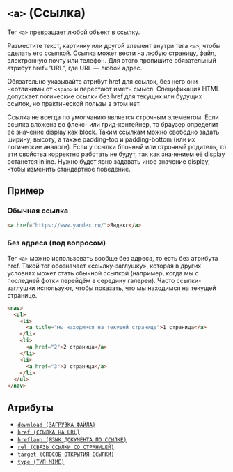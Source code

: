 # `<a>` (Ссылка)

Тег `<a>` превращает любой объект в ссылку.

Разместите текст, картинку или другой элемент внутри тега `<a>`, чтобы сделать его ссылкой. Ссылка может вести на любую страницу, файл, электронную почту или телефон. Для этого пропишите обязательный атрибут href="URL", где URL — любой адрес.

Обязательно указывайте атрибут href для ссылок, без него они неотличимы от `<span>` и перестают иметь смысл. Спецификация HTML допускает логические ссылки без href для текущих или будущих ссылок, но практической пользы в этом нет.

Ссылка не всегда по умолчанию является строчным элементом. Если ссылка вложена во флекс- или грид-контейнер, то браузер определит её значение display как block. Таким ссылкам можно свободно задать ширину, высоту, а также padding-top и padding-bottom (или их логические аналоги). Если у ссылки блочный или строчный родитель, то эти свойства корректно работать не будут, так как значением её display останется inline. Нужно будет явно задавать иное значение display, чтобы изменить стандартное поведение.

## Пример

### Обычная ссылка

```html
<a href="https://www.yandex.ru/">Яндекс</a>
```

### Без адреса (под вопросом)

Тег `<a>` можно использовать вообще без адреса, то есть без атрибута href. Такой тег обозначает «ссылку-заглушку», которая в других условиях может стать обычной ссылкой (например, когда мы с последней фотки перейдём в середину галереи). Часто ссылки-заглушки используют, чтобы показать, что мы находимся на текущей странице.

```html
<nav>
  <ul>
    <li>
      <a title="мы находимся на текущей странице">1 страница</a>
    </li>
    <li>
      <a href="2">2 страница</a>
    </li>
    <li>
      <a href="3">3 страница</a>
    </li>
  </ul>
</nav>
```

## Атрибуты

- [`download (ЗАГРУЗКА ФАЙЛА)`](<../ATTRIBUTES/download (ЗАГРУЗКА ФАЙЛА).md>)
- [`href (ССЫЛКА НА URL)`](<../ATTRIBUTES/href (ССЫЛКА НА URL).md>)
- [`hreflang (ЯЗЫК ДОКУМЕНТА ПО ССЫЛКЕ)`](<../ATTRIBUTES/hreflang (ЯЗЫК ДОКУМЕНТА ПО ССЫЛКЕ).md>)
- [`rel (СВЯЗЬ ССЫЛКИ СО СТРАНИЦЕЙ)`](<../ATTRIBUTES/rel (СВЯЗЬ ССЫЛКИ СО СТРАНИЦЕЙ).md>)
- [`target (СПОСОБ ОТКРЫТИЯ ССЫЛКИ)`](<../ATTRIBUTES/target (СПОСОБ ОТКРЫТИЯ ССЫЛКИ).md>)
- [`type (ТИП MIME)`](<../ATTRIBUTES/type (ТИП MIME).md>)
